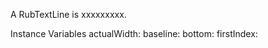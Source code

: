 A RubTextLine is xxxxxxxxx.Instance Variables	actualWidth:		<Object>	baseline:		<Object>	bottom:		<Object>	firstIndex:		<Object>	internalSpaces:		<Object>	lastIndex:		<Object>	left:		<Object>	lineNumber:		<Object>	paddingWidth:		<Object>	right:		<Object>	stopCondition:		<Object>	top:		<Object>actualWidth	- xxxxxbaseline	- xxxxxbottom	- xxxxxfirstIndex	- xxxxxinternalSpaces	- xxxxxlastIndex	- xxxxxleft	- xxxxxlineNumber	- xxxxxpaddingWidth	- xxxxxright	- xxxxxstopCondition	- xxxxxtop	- xxxxx